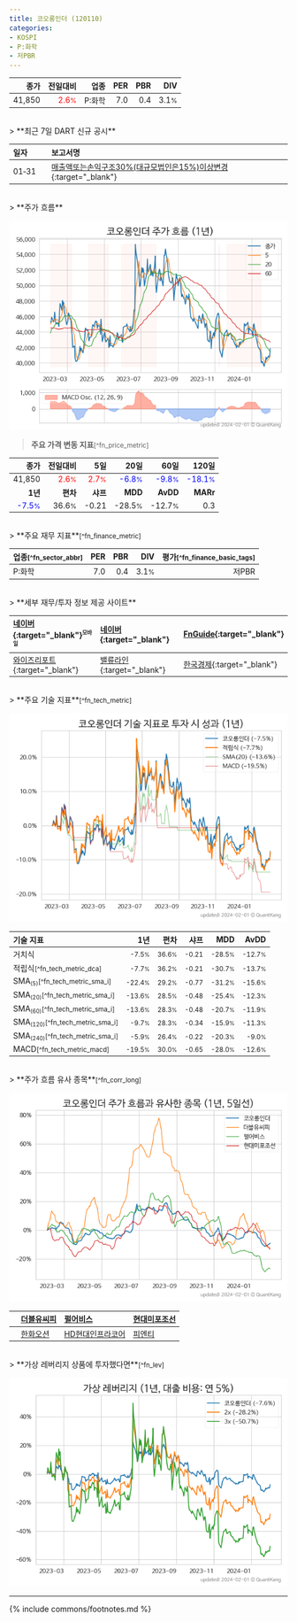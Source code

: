 ```yaml
---
title: 코오롱인더 (120110)
categories:
- KOSPI
- P:화학
- 저PBR
---
```

| **종가** | **전일대비** | **업종** | **PER** | **PBR** | **DIV** |
| -------: | -----------: | -------: | ------: | ------: | ------: |
| 41,850 | <span style="color: red">2.6<small>%</small></span> | P:화학 | 7.0 | 0.4 | 3.1<small>%</small> |

<!-- more -->

<br>
> **최근 7일 DART 신규 공시**<a id="dart"></a>


| **일자** |      | **보고서명** |
| :------- | :--- | :----------- |
| 01&#x2011;31 | | [매출액또는손익구조30%(대규모법인은15%)이상변경](https://dart.fss.or.kr/dsaf001/main.do?rcpNo=20240131801014){:target="_blank"} |

<br>
> **주가 흐름**<a id="price"></a>

![120110](/stock/images/120110.png)

> **주요 가격 변동 지표**<small>[^fn_price_metric]</small>

| **종가** | **전일대비** | **5일** | **20일** | **60일** | **120일** |
| -------: | -----------: | ------: | -------: | -------: | --------: |
| 41,850 | <span style="color: red">2.6<small>%</small></span> | <span style="color: red">2.7<small>%</small></span> | <span style="color: blue">-6.8<small>%</small></span> | <span style="color: blue">-9.8<small>%</small></span> | <span style="color: blue">-18.1<small>%</small></span> |
| **1년** | **편차** | **샤프** | **MDD** | **AvDD** | **MARr** |
| <span style="color: blue">-7.5<small>%</small></span> | 36.6<small>%</small> | -0.21 | -28.5<small>%</small> | -12.7<small>%</small> | 0.3 |

<br>
> **주요 재무 지표**<small>[^fn_finance_metric]</small>

| **업종**<small>[^fn_sector_abbr]</small> | **PER** | **PBR** | **DIV** | **평가**<small>[^fn_finance_basic_tags]</small> |
| :--------------------------------------- | ------: | ------: | ------: | ----------------------------------------------: |
| P:화학 | 7.0 | 0.4 | 3.1<small>%</small> | 저PBR |

<br>
> **세부 재무/투자 정보 제공 사이트**

| [네이버](https://m.stock.naver.com/domestic/stock/120110/finance/summary){:target="_blank"}<sup><small>모바일</small></sup> | [네이버](https://finance.naver.com/item/coinfo.naver?code=120110){:target="_blank"} | [FnGuide](https://comp.fnguide.com/SVO2/ASP/SVD_Invest.asp?gicode=A120110&MenuYn=Y){:target="_blank"} |
| :----- | :--- | :--- |
| [와이즈리포트](https://comp.wisereport.co.kr/company/c1040001.aspx?cmp_cd=120110){:target="_blank"} | [밸류라인](https://www.valueline.co.kr/finance/summary/120110){:target="_blank"} | [한국경제](https://markets.hankyung.com/stock/120110/financial-summary){:target="_blank"} |

<br>
> **주요 기술 지표**<small>[^fn_tech_metric]</small>


![120110](/stock/images/120110_tech.png)

| **기술 지표** | **1년** | **편차** | **샤프** | **MDD** | **AvDD** |
| :------------ | ------: | -----------: | -------: | ------: | -------: |
| 거치식 | <small>-7.5<small>%</small></small> | <small>36.6<small>%</small></small> | <small>-0.21</small> | <small>-28.5<small>%</small></small> | <small>-12.7<small>%</small></small> |
| 적립식<small>[^fn_tech_metric_dca]</small> | <small>-7.7<small>%</small></small> | <small>36.2<small>%</small></small> | <small>-0.21</small> | <small>-30.7<small>%</small></small> | <small>-13.7<small>%</small></small> |
| SMA<small><sub>(5)</sub></small><small>[^fn_tech_metric_sma_i]</small> | <small>-22.4<small>%</small></small> | <small>29.2<small>%</small></small> | <small>-0.77</small> | <small>-31.2<small>%</small></small> | <small>-15.6<small>%</small></small> |
| SMA<small><sub>(20)</sub></small><small>[^fn_tech_metric_sma_i]</small> | <small>-13.6<small>%</small></small> | <small>28.5<small>%</small></small> | <small>-0.48</small> | <small>-25.4<small>%</small></small> | <small>-12.3<small>%</small></small> |
| SMA<small><sub>(60)</sub></small><small>[^fn_tech_metric_sma_i]</small> | <small>-13.6<small>%</small></small> | <small>28.3<small>%</small></small> | <small>-0.48</small> | <small>-20.7<small>%</small></small> | <small>-11.9<small>%</small></small> |
| SMA<small><sub>(120)</sub></small><small>[^fn_tech_metric_sma_i]</small> | <small>-9.7<small>%</small></small> | <small>28.3<small>%</small></small> | <small>-0.34</small> | <small>-15.9<small>%</small></small> | <small>-11.3<small>%</small></small> |
| SMA<small><sub>(240)</sub></small><small>[^fn_tech_metric_sma_i]</small> | <small>-5.9<small>%</small></small> | <small>26.4<small>%</small></small> | <small>-0.22</small> | <small>-20.3<small>%</small></small> | <small>-9.0<small>%</small></small> |
| MACD<small>[^fn_tech_metric_macd]</small> | <small>-19.5<small>%</small></small> | <small>30.0<small>%</small></small> | <small>-0.65</small> | <small>-28.0<small>%</small></small> | <small>-12.6<small>%</small></small> |

<br>
> **주가 흐름 유사 종목**<a id="corr"></a><small>[^fn_corr_long]</small>

![120110](/stock/images/120110_corr.png)

|    | [더블유씨피](/393890/) | [펄어비스](/263750/) | [현대미포조선](/010620/) |
| :- | :------------------------------------- | :------------------------------------- | :--------------------------------------|
|    | [한화오션](/042660/) | [HD현대인프라코어](/042670/) | [피엔티](/137400/) |

<br>
> **가상 레버리지 상품에 투자했다면**<a id="2x"></a><small>[^fn_lev]</small>

![120110](/stock/images/120110_2x.png)

---
{% include commons/footnotes.md %}